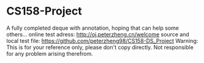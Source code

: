 # CS158-Project
A fully completed deque with annotation, hoping that can help some others...
online test adress: http://oj.peterzheng.cn/welcome
source and local test file: https://github.com/peterzheng98/CS158-DS_Project
Warning: This is for your reference only, please don't copy directly. Not responsible for any problem arising therefrom.
